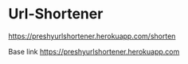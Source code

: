 # Url-Shortener

https://preshyurlshortener.herokuapp.com/shorten

Base link
https://preshyurlshortener.herokuapp.com

